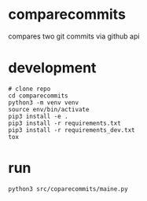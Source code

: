 # comparecommits
compares two git commits via github api

# development
```
# clone repo
cd comparecommits
python3 -m venv venv
source env/bin/activate
pip3 install -e .
pip3 install -r requirements.txt
pip3 install -r requirements_dev.txt
tox
```

# run
```
python3 src/coparecommits/maine.py
```